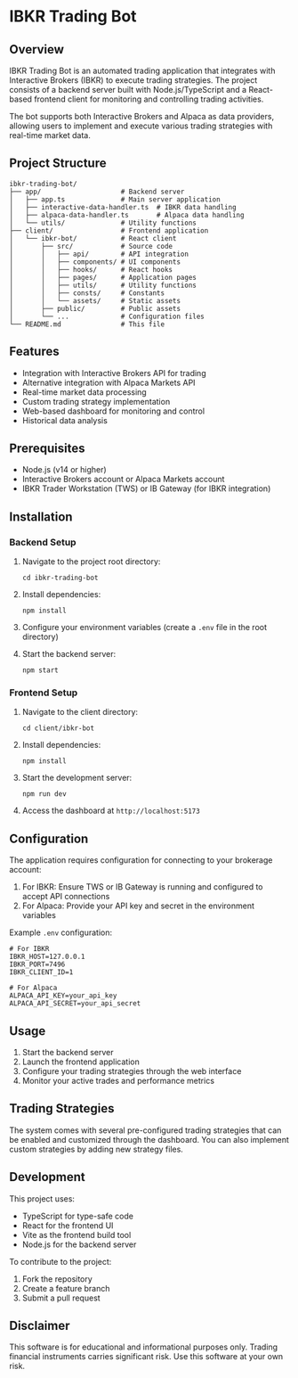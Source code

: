 # IBKR Trading Bot

## Overview

IBKR Trading Bot is an automated trading application that integrates with Interactive Brokers (IBKR) to execute trading strategies. The project consists of a backend server built with Node.js/TypeScript and a React-based frontend client for monitoring and controlling trading activities.

The bot supports both Interactive Brokers and Alpaca as data providers, allowing users to implement and execute various trading strategies with real-time market data.

## Project Structure

```
ibkr-trading-bot/
├── app/                    # Backend server
│   ├── app.ts              # Main server application
│   ├── interactive-data-handler.ts  # IBKR data handling
│   ├── alpaca-data-handler.ts       # Alpaca data handling
│   └── utils/              # Utility functions
├── client/                 # Frontend application
│   └── ibkr-bot/           # React client
│       ├── src/            # Source code
│       │   ├── api/        # API integration
│       │   ├── components/ # UI components
│       │   ├── hooks/      # React hooks
│       │   ├── pages/      # Application pages
│       │   ├── utils/      # Utility functions
│       │   ├── consts/     # Constants
│       │   └── assets/     # Static assets
│       ├── public/         # Public assets
│       └── ...             # Configuration files
└── README.md               # This file
```

## Features

-   Integration with Interactive Brokers API for trading
-   Alternative integration with Alpaca Markets API
-   Real-time market data processing
-   Custom trading strategy implementation
-   Web-based dashboard for monitoring and control
-   Historical data analysis

## Prerequisites

-   Node.js (v14 or higher)
-   Interactive Brokers account or Alpaca Markets account
-   IBKR Trader Workstation (TWS) or IB Gateway (for IBKR integration)

## Installation

### Backend Setup

1. Navigate to the project root directory:

    ```
    cd ibkr-trading-bot
    ```

2. Install dependencies:

    ```
    npm install
    ```

3. Configure your environment variables (create a `.env` file in the root directory)

4. Start the backend server:
    ```
    npm start
    ```

### Frontend Setup

1. Navigate to the client directory:

    ```
    cd client/ibkr-bot
    ```

2. Install dependencies:

    ```
    npm install
    ```

3. Start the development server:

    ```
    npm run dev
    ```

4. Access the dashboard at `http://localhost:5173`

## Configuration

The application requires configuration for connecting to your brokerage account:

1. For IBKR: Ensure TWS or IB Gateway is running and configured to accept API connections
2. For Alpaca: Provide your API key and secret in the environment variables

Example `.env` configuration:

```
# For IBKR
IBKR_HOST=127.0.0.1
IBKR_PORT=7496
IBKR_CLIENT_ID=1

# For Alpaca
ALPACA_API_KEY=your_api_key
ALPACA_API_SECRET=your_api_secret
```

## Usage

1. Start the backend server
2. Launch the frontend application
3. Configure your trading strategies through the web interface
4. Monitor your active trades and performance metrics

## Trading Strategies

The system comes with several pre-configured trading strategies that can be enabled and customized through the dashboard. You can also implement custom strategies by adding new strategy files.

## Development

This project uses:

-   TypeScript for type-safe code
-   React for the frontend UI
-   Vite as the frontend build tool
-   Node.js for the backend server

To contribute to the project:

1. Fork the repository
2. Create a feature branch
3. Submit a pull request

## Disclaimer

This software is for educational and informational purposes only. Trading financial instruments carries significant risk. Use this software at your own risk.
